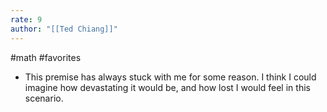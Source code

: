 ```yaml
---
rate: 9
author: "[[Ted Chiang]]"
---
```



#math #favorites 

- This premise has always stuck with me for some reason. I think I could imagine how devastating it would be, and how lost I would feel in this scenario. 